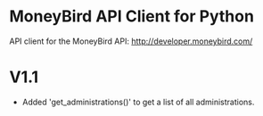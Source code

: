 MoneyBird API Client for Python
===============================

API client for the MoneyBird API: http://developer.moneybird.com/

V1.1
===============================
- Added 'get_administrations()' to get a list of all administrations.
